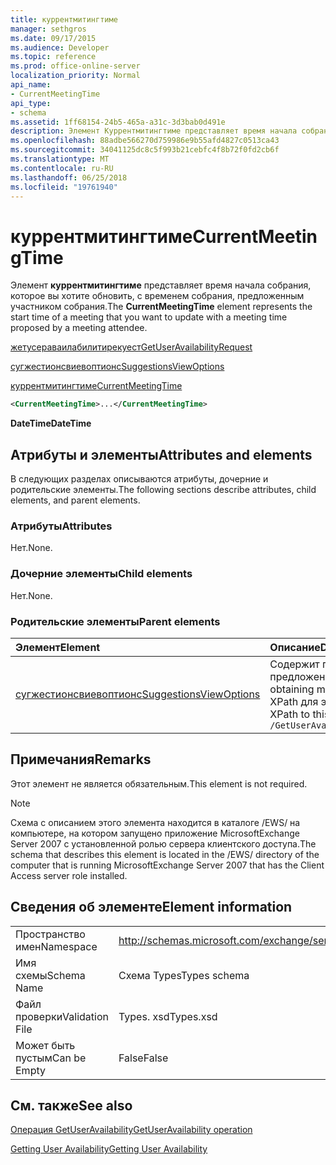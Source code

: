 ```yaml
---
title: куррентмитингтиме
manager: sethgros
ms.date: 09/17/2015
ms.audience: Developer
ms.topic: reference
ms.prod: office-online-server
localization_priority: Normal
api_name:
- CurrentMeetingTime
api_type:
- schema
ms.assetid: 1ff68154-24b5-465a-a31c-3d3bab0d491e
description: Элемент Куррентмитингтиме представляет время начала собрания, которое вы хотите обновить, с временем собрания, предложенным участником собрания.
ms.openlocfilehash: 88adbe566270d759986e9b55afd4827c0513ca43
ms.sourcegitcommit: 34041125dc8c5f993b21cebfc4f8b72f0fd2cb6f
ms.translationtype: MT
ms.contentlocale: ru-RU
ms.lasthandoff: 06/25/2018
ms.locfileid: "19761940"
---
```

# <a name="currentmeetingtime"></a><span data-ttu-id="c66f7-103">куррентмитингтиме</span><span class="sxs-lookup"><span data-stu-id="c66f7-103">CurrentMeetingTime</span></span>

<span data-ttu-id="c66f7-104">Элемент **куррентмитингтиме** представляет время начала собрания, которое вы хотите обновить, с временем собрания, предложенным участником собрания.</span><span class="sxs-lookup"><span data-stu-id="c66f7-104">The **CurrentMeetingTime** element represents the start time of a meeting that you want to update with a meeting time proposed by a meeting attendee.</span></span> 
  
[<span data-ttu-id="c66f7-105">жетусераваилабилитирекуест</span><span class="sxs-lookup"><span data-stu-id="c66f7-105">GetUserAvailabilityRequest</span></span>](getuseravailabilityrequest.md)
  
[<span data-ttu-id="c66f7-106">сугжестионсвиевоптионс</span><span class="sxs-lookup"><span data-stu-id="c66f7-106">SuggestionsViewOptions</span></span>](suggestionsviewoptions.md)
  
[<span data-ttu-id="c66f7-107">куррентмитингтиме</span><span class="sxs-lookup"><span data-stu-id="c66f7-107">CurrentMeetingTime</span></span>](currentmeetingtime.md)
  
```xml
<CurrentMeetingTime>...</CurrentMeetingTime>
```

 <span data-ttu-id="c66f7-108">**DateTime**</span><span class="sxs-lookup"><span data-stu-id="c66f7-108">**DateTime**</span></span>
## <a name="attributes-and-elements"></a><span data-ttu-id="c66f7-109">Атрибуты и элементы</span><span class="sxs-lookup"><span data-stu-id="c66f7-109">Attributes and elements</span></span>

<span data-ttu-id="c66f7-110">В следующих разделах описываются атрибуты, дочерние и родительские элементы.</span><span class="sxs-lookup"><span data-stu-id="c66f7-110">The following sections describe attributes, child elements, and parent elements.</span></span>
  
### <a name="attributes"></a><span data-ttu-id="c66f7-111">Атрибуты</span><span class="sxs-lookup"><span data-stu-id="c66f7-111">Attributes</span></span>

<span data-ttu-id="c66f7-112">Нет.</span><span class="sxs-lookup"><span data-stu-id="c66f7-112">None.</span></span>
  
### <a name="child-elements"></a><span data-ttu-id="c66f7-113">Дочерние элементы</span><span class="sxs-lookup"><span data-stu-id="c66f7-113">Child elements</span></span>

<span data-ttu-id="c66f7-114">Нет.</span><span class="sxs-lookup"><span data-stu-id="c66f7-114">None.</span></span>
  
### <a name="parent-elements"></a><span data-ttu-id="c66f7-115">Родительские элементы</span><span class="sxs-lookup"><span data-stu-id="c66f7-115">Parent elements</span></span>

|<span data-ttu-id="c66f7-116">**Элемент**</span><span class="sxs-lookup"><span data-stu-id="c66f7-116">**Element**</span></span>|<span data-ttu-id="c66f7-117">**Описание**</span><span class="sxs-lookup"><span data-stu-id="c66f7-117">**Description**</span></span>|
|:-----|:-----|
|[<span data-ttu-id="c66f7-118">сугжестионсвиевоптионс</span><span class="sxs-lookup"><span data-stu-id="c66f7-118">SuggestionsViewOptions</span></span>](suggestionsviewoptions.md) <br/> |<span data-ttu-id="c66f7-119">Содержит параметры для получения сведений о предложении собрания.</span><span class="sxs-lookup"><span data-stu-id="c66f7-119">Contains the options for obtaining meeting suggestion information.</span></span>  <br/> <span data-ttu-id="c66f7-120">XPath для этого элемента:</span><span class="sxs-lookup"><span data-stu-id="c66f7-120">The following is the XPath to this element:</span></span>  <br/>  `/GetUserAvailabilityRequest/SuggestionViewOptions` <br/> |
   
## <a name="remarks"></a><span data-ttu-id="c66f7-121">Примечания</span><span class="sxs-lookup"><span data-stu-id="c66f7-121">Remarks</span></span>

<span data-ttu-id="c66f7-122">Этот элемент не является обязательным.</span><span class="sxs-lookup"><span data-stu-id="c66f7-122">This element is not required.</span></span>
  
> [!NOTE]
> <span data-ttu-id="c66f7-123">Схема с описанием этого элемента находится в каталоге /EWS/ на компьютере, на котором запущено приложение MicrosoftExchange Server 2007 с установленной ролью сервера клиентского доступа.</span><span class="sxs-lookup"><span data-stu-id="c66f7-123">The schema that describes this element is located in the /EWS/ directory of the computer that is running MicrosoftExchange Server 2007 that has the Client Access server role installed.</span></span> 
  
## <a name="element-information"></a><span data-ttu-id="c66f7-124">Сведения об элементе</span><span class="sxs-lookup"><span data-stu-id="c66f7-124">Element information</span></span>

|||
|:-----|:-----|
|<span data-ttu-id="c66f7-125">Пространство имен</span><span class="sxs-lookup"><span data-stu-id="c66f7-125">Namespace</span></span>  <br/> |http://schemas.microsoft.com/exchange/services/2006/types  <br/> |
|<span data-ttu-id="c66f7-126">Имя схемы</span><span class="sxs-lookup"><span data-stu-id="c66f7-126">Schema Name</span></span>  <br/> |<span data-ttu-id="c66f7-127">Схема Types</span><span class="sxs-lookup"><span data-stu-id="c66f7-127">Types schema</span></span>  <br/> |
|<span data-ttu-id="c66f7-128">Файл проверки</span><span class="sxs-lookup"><span data-stu-id="c66f7-128">Validation File</span></span>  <br/> |<span data-ttu-id="c66f7-129">Types. xsd</span><span class="sxs-lookup"><span data-stu-id="c66f7-129">Types.xsd</span></span>  <br/> |
|<span data-ttu-id="c66f7-130">Может быть пустым</span><span class="sxs-lookup"><span data-stu-id="c66f7-130">Can be Empty</span></span>  <br/> |<span data-ttu-id="c66f7-131">False</span><span class="sxs-lookup"><span data-stu-id="c66f7-131">False</span></span>  <br/> |
   
## <a name="see-also"></a><span data-ttu-id="c66f7-132">См. также</span><span class="sxs-lookup"><span data-stu-id="c66f7-132">See also</span></span>



[<span data-ttu-id="c66f7-133">Операция GetUserAvailability</span><span class="sxs-lookup"><span data-stu-id="c66f7-133">GetUserAvailability operation</span></span>](getuseravailability-operation.md)


[<span data-ttu-id="c66f7-134">Getting User Availability</span><span class="sxs-lookup"><span data-stu-id="c66f7-134">Getting User Availability</span></span>](http://msdn.microsoft.com/library/d4133fcb-9b0f-4e6b-aadf-a389da83516a%28Office.15%29.aspx)

